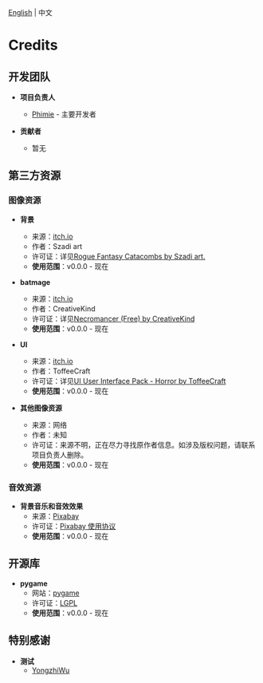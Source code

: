 [English](CREDITS-en.md) | 中文

# Credits

## 开发团队

- **项目负责人**  
  - [Phimie](https://github.com/Phimie) - 主要开发者

- **贡献者**  
  - 暂无

## 第三方资源

### 图像资源

- **背景**  
  - 来源：[itch.io](https://itch.io)  
  - 作者：Szadi art
  - 许可证：详见[Rogue Fantasy Catacombs by Szadi art.](https://szadiart.itch.io/rogue-fantasy-catacombs)   
  - **使用范围**：v0.0.0 - 现在

- **batmage**  
  - 来源：[itch.io](https://itch.io)  
  - 作者：CreativeKind
  - 许可证：详见[Necromancer (Free) by CreativeKind](https://creativekind.itch.io/necromancer-free)  
  - **使用范围**：v0.0.0 - 现在
- **UI**  
  - 来源：[itch.io](https://itch.io)  
  - 作者：ToffeeCraft
  - 许可证：详见[UI User Interface Pack - Horror by ToffeeCraft](https://toffeecraft.itch.io/ui-user-interface-pack-horror)  
  - **使用范围**：v0.0.0 - 现在
- **其他图像资源**  
  - 来源：网络  
  - 作者：未知  
  - 许可证：来源不明，正在尽力寻找原作者信息。如涉及版权问题，请联系项目负责人删除。 
  - **使用范围**：v0.0.0 - 现在

### 音效资源

- **背景音乐和音效效果**  
  - 来源：[Pixabay](https://pixabay.com/sound-effects/)  
  - 许可证：[Pixabay 使用协议](https://pixabay.com/service/license/)  
  - **使用范围**：v0.0.0 - 现在

## 开源库

- **pygame**  
  - 网站：[pygame](https://www.pygame.org)  
  - 许可证：[LGPL](https://www.gnu.org/licenses/lgpl.html)  
  - **使用范围**：v0.0.0 - 现在

## 特别感谢

- **测试**
  - [YongzhiWu](https://github.com/YongzhiWu)